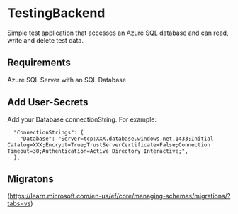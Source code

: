 # TestingBackend
Simple test application that accesses an Azure SQL database and can read, write and delete test data.

## Requirements
Azure SQL Server with an SQL Database

## Add User-Secrets
Add your Database connectionString.
For example:
```
  "ConnectionStrings": {
    "Database": "Server=tcp:XXX.database.windows.net,1433;Initial Catalog=XXX;Encrypt=True;TrustServerCertificate=False;Connection Timeout=30;Authentication=Active Directory Interactive;",
  },
```
 



## Migratons
(https://learn.microsoft.com/en-us/ef/core/managing-schemas/migrations/?tabs=vs)
